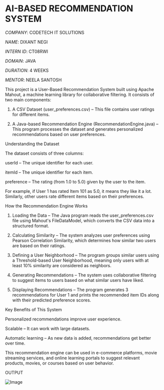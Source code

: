 # AI-BASED RECOMMENDATION SYSTEM

*COMPANY*: CODETECH IT SOLUTIONS

*NAME*: DIXANT NEGI

*INTERN ID*: CT08RWI

*DOMAIN*: JAVA

*DURATION*: 4 WEEKS

*MENTOR*: NEELA SANTOSH

This project is a User-Based Recommendation System built using Apache Mahout, a machine learning library for collaborative filtering. It consists of two main components:

1. A CSV Dataset (user_preferences.csv) – This file contains user ratings for different items.


2. A Java-based Recommendation Engine (RecommendationEngine.java) – This program processes the dataset and generates personalized recommendations based on user preferences.



Understanding the Dataset

The dataset consists of three columns:

userId – The unique identifier for each user.

itemId – The unique identifier for each item.

preference – The rating (from 1.0 to 5.0) given by the user to the item.


For example, if User 1 has rated Item 101 as 5.0, it means they like it a lot. Similarly, other users rate different items based on their preferences.

How the Recommendation Engine Works

1. Loading the Data – The Java program reads the user_preferences.csv file using Mahout's FileDataModel, which converts the CSV data into a structured format.


2. Calculating Similarity – The system analyzes user preferences using Pearson Correlation Similarity, which determines how similar two users are based on their ratings.


3. Defining a User Neighborhood – The program groups similar users using a Threshold-based User Neighborhood, meaning only users with at least 10% similarity are considered as neighbors.


4. Generating Recommendations – The system uses collaborative filtering to suggest items to users based on what similar users have liked.


5. Displaying Recommendations – The program generates 3 recommendations for User 1 and prints the recommended item IDs along with their predicted preference scores.



Key Benefits of This System

Personalized recommendations improve user experience.

Scalable – It can work with large datasets.

Automatic learning – As new data is added, recommendations get better over time.


This recommendation engine can be used in e-commerce platforms, movie streaming services, and online learning portals to suggest relevant products, movies, or courses based on user behavior.

OUTPUT

![Image](https://github.com/user-attachments/assets/99b7f3bf-5fcf-4d84-8961-427a51c2de0f)

